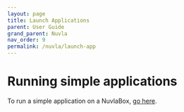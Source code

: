 ```yaml
---
layout: page
title: Launch Applications
parent: User Guide
grand_parent: Nuvla
nav_order: 9
permalink: /nuvla/launch-app
---
```


# Running simple applications

To run a simple application on a NuvlaBox, [go here](/nuvlabox/deploying-apps/first-app).
